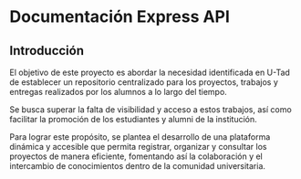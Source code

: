 # Documentación Express API

## Introducción

El objetivo de este proyecto es abordar la necesidad identificada en U-Tad de establecer un repositorio centralizado para los proyectos, trabajos y entregas realizados por los alumnos a lo largo del tiempo.

Se busca superar la falta de visibilidad y acceso a estos trabajos, así como facilitar la promoción de los estudiantes y alumni de la institución.

Para lograr este propósito, se plantea el desarrollo de una plataforma dinámica y accesible que permita registrar, organizar y consultar los proyectos de manera eficiente, fomentando así la colaboración y el intercambio de conocimientos dentro de la comunidad universitaria.
